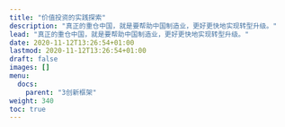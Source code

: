 ```yaml
---
title: "价值投资的实践探索"
description: "真正的重仓中国，就是要帮助中国制造业，更好更快地实现转型升级。"
lead: "真正的重仓中国，就是要帮助中国制造业，更好更快地实现转型升级。"
date: 2020-11-12T13:26:54+01:00
lastmod: 2020-11-12T13:26:54+01:00
draft: false
images: []
menu:
  docs:
    parent: "3创新框架"
weight: 340
toc: true
---
```


